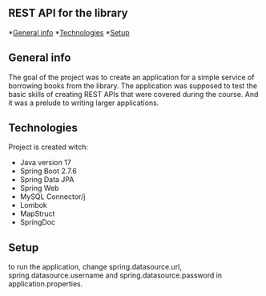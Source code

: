## REST API for the library
*[General info](#general-info)
*[Technologies](#technologies)
*[Setup](#setup)

## General info

The goal of the project was to create an application for a simple service of borrowing books from the library.
The application was supposed to test the basic skills of creating REST APIs that were covered during the course.
And it was a prelude to writing larger applications.

## Technologies
Project is created witch:
* Java version 17
* Spring Boot 2.7.6
* Spring Data JPA
* Spring Web
* MySQL Connector/j
* Lombok
* MapStruct
* SpringDoc


## Setup
to run the application, change spring.datasource.url, spring.datasource.username and spring.datasource.password in application.properties.

